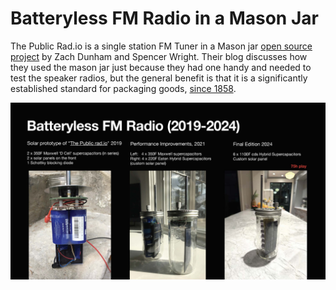 <!DOCTYPE html>
<h1>Batteryless FM Radio in a Mason Jar</h1>
<p>The Public Rad.io is a single station FM Tuner in a Mason jar <a href="https://github.com/The-Public-Radio">open source project</a> by Zach Dunham and Spencer Wright.
Their blog discusses how they used the mason jar just because they had one handy and needed to test the speaker radios, but the general benefit is that it is a significantly established standard for packaging goods, <a href="https://en.wikipedia.org/wiki/Mason_jar">since 1858</a>.</p>
<img src="Hardware_Hacks_for_Batteryless_Energy_Harvesting_Computing_Page_10.jpg" width="1024">
</html>
